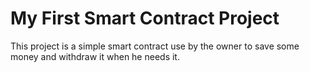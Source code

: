 # My First Smart Contract Project

This project is a simple smart contract use by the owner to save some money and withdraw it when he needs it.


